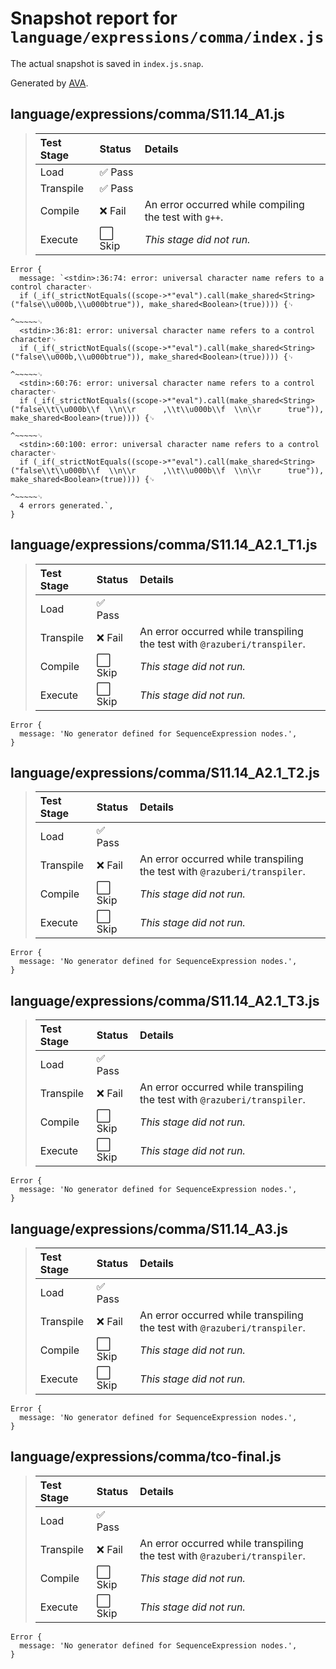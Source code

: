 # Snapshot report for `language/expressions/comma/index.js`

The actual snapshot is saved in `index.js.snap`.

Generated by [AVA](https://avajs.dev).

## language/expressions/comma/S11.14_A1.js

> | Test Stage | Status | Details |
> | :-- | :-- | :-- |
> | Load | ✅ Pass |  |
> | Transpile | ✅ Pass |  |
> | Compile | ❌ Fail | An error occurred while compiling the test with `g++`. |
> | Execute | ⬜ Skip | *This stage did not run.* |

    Error {
      message: `<stdin>:36:74: error: universal character name refers to a control character␊
      if (_if(_strictNotEquals((scope->*"eval").call(make_shared<String>("false\\u000b,\\u000btrue")), make_shared<Boolean>(true)))) {␊
                                                                               ^~~~~~␊
      <stdin>:36:81: error: universal character name refers to a control character␊
      if (_if(_strictNotEquals((scope->*"eval").call(make_shared<String>("false\\u000b,\\u000btrue")), make_shared<Boolean>(true)))) {␊
                                                                                      ^~~~~~␊
      <stdin>:60:76: error: universal character name refers to a control character␊
      if (_if(_strictNotEquals((scope->*"eval").call(make_shared<String>("false\\t\\u000b\\f  \\n\\r      ,\\t\\u000b\\f  \\n\\r      true")), make_shared<Boolean>(true)))) {␊
                                                                                 ^~~~~~␊
      <stdin>:60:100: error: universal character name refers to a control character␊
      if (_if(_strictNotEquals((scope->*"eval").call(make_shared<String>("false\\t\\u000b\\f  \\n\\r      ,\\t\\u000b\\f  \\n\\r      true")), make_shared<Boolean>(true)))) {␊
                                                                                                    ^~~~~~␊
      4 errors generated.`,
    }

## language/expressions/comma/S11.14_A2.1_T1.js

> | Test Stage | Status | Details |
> | :-- | :-- | :-- |
> | Load | ✅ Pass |  |
> | Transpile | ❌ Fail | An error occurred while transpiling the test with `@razuberi/transpiler`. |
> | Compile | ⬜ Skip | *This stage did not run.* |
> | Execute | ⬜ Skip | *This stage did not run.* |

    Error {
      message: 'No generator defined for SequenceExpression nodes.',
    }

## language/expressions/comma/S11.14_A2.1_T2.js

> | Test Stage | Status | Details |
> | :-- | :-- | :-- |
> | Load | ✅ Pass |  |
> | Transpile | ❌ Fail | An error occurred while transpiling the test with `@razuberi/transpiler`. |
> | Compile | ⬜ Skip | *This stage did not run.* |
> | Execute | ⬜ Skip | *This stage did not run.* |

    Error {
      message: 'No generator defined for SequenceExpression nodes.',
    }

## language/expressions/comma/S11.14_A2.1_T3.js

> | Test Stage | Status | Details |
> | :-- | :-- | :-- |
> | Load | ✅ Pass |  |
> | Transpile | ❌ Fail | An error occurred while transpiling the test with `@razuberi/transpiler`. |
> | Compile | ⬜ Skip | *This stage did not run.* |
> | Execute | ⬜ Skip | *This stage did not run.* |

    Error {
      message: 'No generator defined for SequenceExpression nodes.',
    }

## language/expressions/comma/S11.14_A3.js

> | Test Stage | Status | Details |
> | :-- | :-- | :-- |
> | Load | ✅ Pass |  |
> | Transpile | ❌ Fail | An error occurred while transpiling the test with `@razuberi/transpiler`. |
> | Compile | ⬜ Skip | *This stage did not run.* |
> | Execute | ⬜ Skip | *This stage did not run.* |

    Error {
      message: 'No generator defined for SequenceExpression nodes.',
    }

## language/expressions/comma/tco-final.js

> | Test Stage | Status | Details |
> | :-- | :-- | :-- |
> | Load | ✅ Pass |  |
> | Transpile | ❌ Fail | An error occurred while transpiling the test with `@razuberi/transpiler`. |
> | Compile | ⬜ Skip | *This stage did not run.* |
> | Execute | ⬜ Skip | *This stage did not run.* |

    Error {
      message: 'No generator defined for SequenceExpression nodes.',
    }
